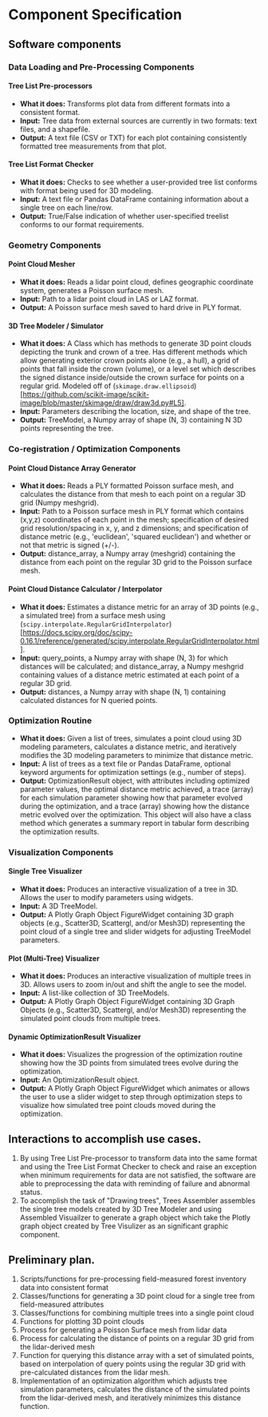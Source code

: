 # Component Specification

## Software components

### Data Loading and Pre-Processing Components
#### Tree List Pre-processors
* **What it does:** Transforms plot data from different formats into a consistent format.
* **Input:** Tree data from external sources are currently in two formats: text files, and a shapefile.
* **Output:** A text file (CSV or TXT) for each plot containing consistently formatted tree measurements from that plot.

#### Tree List Format Checker
* **What it does:** Checks to see whether a user-provided tree list conforms with format being used for 3D modeling.
* **Input:** A text file or Pandas DataFrame containing information about a single tree on each line/row.
* **Output:** True/False indication of whether user-specified treelist conforms to our format requirements.

### Geometry Components
#### Point Cloud Mesher
* **What it does:** Reads a lidar point cloud, defines geographic coordinate system, generates a Poisson surface mesh.
* **Input:** Path to a lidar point cloud in LAS or LAZ format.
* **Output:** A Poisson surface mesh saved to hard drive in PLY format.

#### 3D Tree Modeler / Simulator
* **What it does:** A Class which has methods to generate 3D point clouds depicting the trunk and crown of a tree. Has different methods which allow generating exterior crown points alone (e.g., a hull), a grid of points that fall inside the crown (volume), or a level set which describes the signed distance inside/outside the crown surface for points on a regular grid. Modeled off of (`skimage.draw.ellipsoid`)[https://github.com/scikit-image/scikit-image/blob/master/skimage/draw/draw3d.py#L5].
* **Input:** Parameters describing the location, size, and shape of the tree.
* **Output:** TreeModel, a Numpy array of shape (N, 3) containing N 3D points representing the tree.


### Co-registration / Optimization Components
#### Point Cloud Distance Array Generator
* **What it does:** Reads a PLY formatted Poisson surface mesh, and calculates the distance from that mesh to each point on a regular 3D grid (Numpy meshgrid).
* **Input:** Path to a Poisson surface mesh in PLY format which contains (x,y,z) coordinates of each point in the mesh; specification of desired grid resolution/spacing in x, y, and z dimensions; and specification of distance metric (e.g., 'euclidean', 'squared euclidean') and whether or not that metric is signed (+/-).
* **Output:** distance_array, a Numpy array (meshgrid) containing the distance from each point on the regular 3D grid to the Poisson surface mesh.

#### Point Cloud Distance Calculator / Interpolator
* **What it does:** Estimates a distance metric for an array of 3D points (e.g., a simulated tree) from a surface mesh using (`scipy.interpolate.RegularGridInterpolator`)[https://docs.scipy.org/doc/scipy-0.16.1/reference/generated/scipy.interpolate.RegularGridInterpolator.html].  
* **Input:** query_points, a Numpy array with shape (N, 3) for which distances will be calculated; and distance_array, a Numpy meshgrid containing values of a distance metric estimated at each point of a regular 3D grid.
* **Output:** distances, a Numpy array with shape (N, 1) containing calculated distances for N queried points.

### Optimization Routine
* **What it does:** Given a list of trees, simulates a point cloud using 3D modeling parameters, calculates a distance metric, and iteratively modifies the 3D modeling parameters to minimize that distance metric.
* **Input:** A list of trees as a text file or Pandas DataFrame, optional keyword arguments for optimization settings (e.g., number of steps).
* **Output:** OptimizationResult object, with attributes including optimized parameter values, the optimal distance metric achieved, a trace (array) for each simulation parameter showing how that parameter evolved during the optimization, and a trace (array) showing how the distance metric evolved over the optimization. This object will also have a class method which generates a summary report in tabular form describing the optimization results.

### Visualization Components
#### Single Tree Visualizer
* **What it does:** Produces an interactive visualization of a tree in 3D. Allows the user to modify parameters using widgets.
* **Input:** A 3D TreeModel.
* **Output:** A Plotly Graph Object FigureWidget containing 3D graph objects (e.g., Scatter3D, Scattergl, and/or Mesh3D) representing the point cloud of a single tree and slider widgets for adjusting TreeModel parameters.

#### Plot (Multi-Tree) Visualizer
* **What it does:** Produces an interactive visualization of multiple trees in 3D. Allows users to zoom in/out and shift the angle to see the model.
* **Input:** A list-like collection of 3D TreeModels.
* **Output:** A Plotly Graph Object FigureWidget containing 3D Graph Objects (e.g., Scatter3D, Scattergl, and/or Mesh3D) representing the simulated point clouds from multiple trees.

#### Dynamic OptimizationResult Visualizer
* **What it does:** Visualizes the progression of the optimization routine showing how the 3D points from simulated trees evolve during the optimization.
* **Input:** An OptimizationResult object.
* **Output:** A Plotly Graph Object FigureWidget which animates or allows the user to use a slider widget to step through optimization steps to visualize how simulated tree point clouds moved during the optimization.


## Interactions to accomplish use cases.
1. By using Tree List Pre-processor to transform data into the same format and using the Tree List Format Checker to check and raise an exception when minimum requirements for data are not satisfied, the software are able to preprocessing the data with reminding of failure and abnormal status.
2. To accomplish the task of "Drawing trees", Trees Assembler assembles the single tree models created by 3D Tree Modeler and using Assembled Visuailzer to generate a graph object which take the Plotly graph object created by Tree Visulizer as an significant graphic component.

## Preliminary plan.
1. Scripts/functions for pre-processing field-measured forest inventory data into consistent format
2. Classes/functions for generating a 3D point cloud for a single tree from field-measured attributes
3. Classes/functions for combining multiple trees into a single point cloud
4. Functions for plotting 3D point clouds
5. Process for generating a Poisson Surface mesh from lidar data
6. Process for calculating the distance of points on a regular 3D grid from the lidar-derived mesh
7. Function for querying this distance array with a set of simulated points, based on interpolation of query points using the regular 3D grid with pre-calculated distances from the lidar mesh.
8. Implementation of an optimization algorithm which adjusts tree simulation parameters, calculates the distance of the simulated points from the lidar-derived mesh, and iteratively minimizes this distance function.
